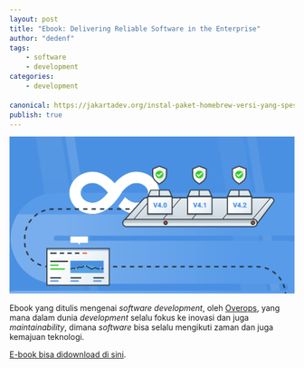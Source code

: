 ```yaml
---
layout: post
title: "Ebook: Delivering Reliable Software in the Enterprise"
author: "dedenf"
tags: 
    - software
    - development
categories: 
    - development

canonical: https://jakartadev.org/instal-paket-homebrew-versi-yang-spesifik/
publish: true
---
```


![](/images/posts/overops.png)

Ebook yang ditulis mengenai _software development_, oleh [Overops](https://www.overops.com/), yang mana dalam dunia _development_ selalu fokus ke inovasi dan juga _maintainability_, dimana _software_ bisa selalu mengikuti zaman dan juga kemajuan teknologi.

[E-book bisa didownload di sini](https://land.overops.com/deliver-reliable-software-ebook/).
